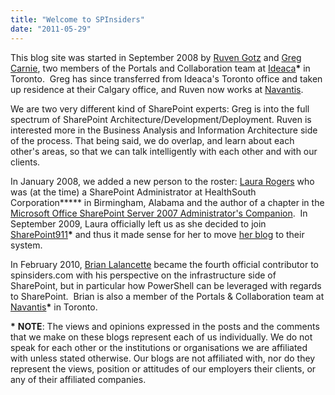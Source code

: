 ```yaml
---
title: "Welcome to SPInsiders"
date: "2011-05-29"
---
```


This blog site was started in September 2008 by [Ruven Gotz](http://spinsiders.com/ruveng "Ruven's blog") and [Greg Carnie](http://spinsiders.com/gregc), two members of the Portals and Collaboration team at [Ideaca](http://www.ideaca.com "Ideaca's web site")**\*** in Toronto.  Greg has since transferred from Ideaca's Toronto office and taken up residence at their Calgary office, and Ruven now works at [Navantis](http://www.navantis.com "Navantis").

We are two very different kind of SharePoint experts: Greg is into the full spectrum of SharePoint Architecture/Development/Deployment. Ruven is interested more in the Business Analysis and Information Architecture side of the process. That being said, we do overlap, and learn about each other's areas, so that we can talk intelligently with each other and with our clients.

In January 2008, we added a new person to the roster: [Laura Rogers](http://spinsiders.com/laurar "Laura's blog") who was (at the time) a SharePoint Administrator at HealthSouth Corporation**\*** in Birmingham, Alabama and the author of a chapter in the [Microsoft Office SharePoint Server 2007 Administrator's Companion](http://www.amazon.com/Microsoft®-Office-SharePoint®-Administrators-Companion/dp/0735622825 "Amazon link to this book").  In September 2009, Laura officially left us as she decided to join [SharePoint911](http://www.sharepoint911.com/ "SharePoint 911")**\*** and thus it made sense for her to move [her blog](http://www.sharepoint911.com/blogs/laura "Laura Rogers") to their system.

In February 2010, [Brian Lalancette](http://spinsiders.com/brianlala/ "Lala Land") became the fourth official contributor to spinsiders.com with his perspective on the infrastructure side of SharePoint, but in particular how PowerShell can be leveraged with regards to SharePoint.  Brian is also a member of the Portals & Collaboration team at [Navantis](http://www.navantis.com "Navantis")**\*** in Toronto.

**\*** **NOTE**: The views and opinions expressed in the posts and the comments that we make on these blogs represent each of us individually. We do not speak for each other or the institutions or organisations we are affiliated with unless stated otherwise. Our blogs are not affiliated with, nor do they represent the views, position or attitudes of our employers their clients, or any of their affiliated companies.
